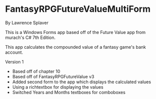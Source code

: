 # FantasyRPGFutureValueMultiForm
By Lawrence Splaver

This is a Windows Forms app based off of the Future Value app from murach's C# 7th Edition.

This app calculates the compounded value of a fantasy game's bank account.

Version 1
* Based off of chapter 10
* Based off of FantasyRPGFutureValue v3
* Added second form to the app which displays the calculated values
* Using a richtextbox for displaying the values
* Switched Years and Months textboxes for comboboxes